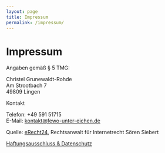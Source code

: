 ```yaml
---
layout: page
title: Impressum
permalink: /impressum/
---
```


# Impressum

Angaben gemäß § 5 TMG:

Christel Grunewaldt-Rohde<br>
Am Strootbach 7<br>
49809 Lingen

Kontakt

Telefon: +49 591 51715<br>
E-Mail: <kontakt@fewo-unter-eichen.de>

Quelle: [eRecht24](http://www.e-recht24.de/nofollow), Rechtsanwalt für Internetrecht Sören Siebert

[Haftungsausschluss & Datenschutz](/haftungsausschluss-datenschutz/)
